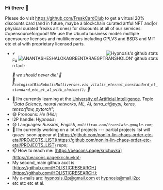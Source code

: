 ### Hi there 👋

Please do visit https://github.com/FreakCardClub to get a virtual 20% discounts card (and in future, maybe a blockchain curated artful NFT and|or physical curated freaks art ones) for discounts at all of our services: #opensourceforgood! We use the Ubuntu business model: multiple opensource licenses and multilicenses including GPLV3 and BSD3 and MIT etc et al with proprietary licensed parts.

<img align="right" src="https://github-readme-stats.vercel.app/api?username=nonlin-lin-chaos-order-etc-etal&show_icons=true&icon_color=0366d6&bg_color=ffffff&hide_title=true&hide=contribs&include_all_commits=true" alt="Hypnosis's github stats"/>

<img align="right" src="https://github-readme-stats.vercel.app/api?username=ANANTASHESHALOKAGREENTARAEGPTRANSHOLON&show_icons=true&icon_color=0366d6&bg_color=ffffff&hide_title=true&hide=contribs&include_all_commits=true" alt="ANANTASHESHALOKAGREENTARAEGPTRANSHOLON' github stats"/>

<!--
**nonlin-lin-chaos-order-etc-etal/nonlin-lin-chaos-order-etc-etal** is a ✨ _special_ ✨ repository because its `README.md` (this file) appears on your GitHub profile.

Here are some ideas to get you started:

- 👯 I’m looking to collaborate on ...
- 🤔 I’m looking for help with ...
- 💬 Ask me about ...
-->
- ⚡ Fun fact: <em><p>
      :green_heart: we should never die! :green_heart:<br clear="all"/>
      :green_heart: `EcologicalBioRoboticMultiverses.vis_vitalis_eternal_nonstandard_et_standard_etc_et_al_with_choices();` :green_heart:
  </p></em>
- 🌱 I’m currently learning at the [University of Artificial Intelligence](https://neural-university.ru/). Topic <em>"Data Science, neural networks, ML, AI, terra_ai@pypi, keras, tensorflow, pytorch"</em>;
- 😄 Pronouns: <em>He (His)</em>;
- I2P handle: <em>Hypnosis</em>;
- 😄 Languages: <em>Russian, English, `multitran.com/translate.google.com`</em>;
- 🔭 I’m currently working on a lot of projects --- partial projects list will quazsi soon appear at [https://github.com/nonlin-lin-chaos-order-etc-etal/PROJECTS_LIST](https://github.com/nonlin-lin-chaos-order-etc-etal/PROJECTS_LIST) repo;
- 📫 How to reach me: [https://beacons.page/krichuvka](https://beacons.page/krichuvka);
- My second_main github acct is [https://github.com/HOLISTICRESEARCH](https://github.com/HOLISTICRESEARCH);
- My e-mails are: [hypnosis.i2p@gmail.com](mailto:hypnosis.i2p@gmail.com) et [hypnosis@mail.i2p](mailto:hypnosis@mail.i2p);
- etc etc etc et al.
